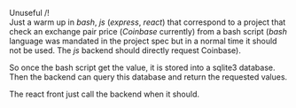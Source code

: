 Unuseful /!\
Just a warm up in *bash*, *js* (*express*, *react*) that correspond to a project that check an exchange pair price (*Coinbase* currently) from a bash script (*bash* language was mandated in the project spec but in a normal time it should not be used. The *js* backend should directly request Coinbase).

So once the bash script get the value, it is stored into a sqlite3 database.
Then the backend can query this database and return the requested values.

The react front just call the backend when it should.